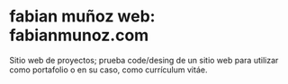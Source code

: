 fabian muñoz
web: fabianmunoz.com
======
Sitio web de proyectos; prueba code/desing de un sitio web para utilizar como portafolio o en su caso, como currículum vitáe.
